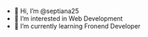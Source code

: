 - 👋 Hi, I’m @septiana25
- 👀 I’m interested in Web Development
- 🌱 I’m currently learning Fronend Developer


<!---
septiana25/septiana25 is a ✨ special ✨ repository because its `README.md` (this file) appears on your GitHub profile.
You can click the Preview link to take a look at your changes.
--->
